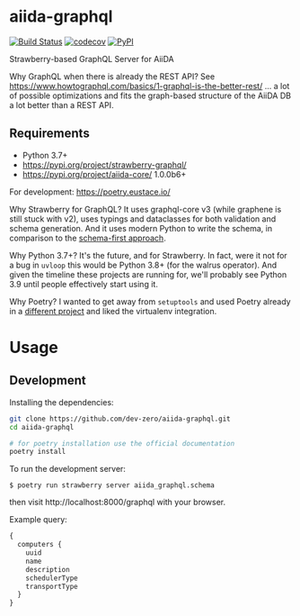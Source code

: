 # aiida-graphql

[![Build Status](https://travis-ci.com/dev-zero/aiida-graphql.svg?branch=develop)](https://travis-ci.com/dev-zero/aiida-graphql) [![codecov](https://codecov.io/gh/dev-zero/aiida-graphql/branch/develop/graph/badge.svg)](https://codecov.io/gh/dev-zero/aiida-graphql) [![PyPI](https://img.shields.io/pypi/pyversions/aiida-graphql)](https://pypi.org/project/aiida-graphql/)

Strawberry-based GraphQL Server for AiiDA

Why GraphQL when there is already the REST API? See https://www.howtographql.com/basics/1-graphql-is-the-better-rest/
... a lot of possible optimizations and fits the graph-based structure of the AiiDA DB a lot better than a REST API.

## Requirements

* Python 3.7+
* https://pypi.org/project/strawberry-graphql/
* https://pypi.org/project/aiida-core/ 1.0.0b6+

For development: https://poetry.eustace.io/

Why Strawberry for GraphQL? It uses graphql-core v3 (while graphene is still stuck with v2), uses typings and dataclasses for both validation and schema generation. And it uses modern Python to write the schema, in comparison to the [schema-first approach](https://ariadnegraphql.org/).

Why Python 3.7+? It's the future, and for Strawberry. In fact, were it not for a bug in `uvloop` this would be Python 3.8+ (for the walrus operator). And given the timeline these projects are running for, we'll probably see Python 3.9 until people effectively start using it.

Why Poetry? I wanted to get away from `setuptools` and used Poetry already in a [different project](https://github.com/dev-zero/cp2k-input-tools) and liked the virtualenv integration.

# Usage

## Development

Installing the dependencies:

```bash
git clone https://github.com/dev-zero/aiida-graphql.git
cd aiida-graphql

# for poetry installation use the official documentation
poetry install
```

To run the development server:

```console
$ poetry run strawberry server aiida_graphql.schema
```

then visit http://localhost:8000/graphql with your browser.

Example query:

```graphql
{
  computers {
    uuid
    name
    description
    schedulerType
    transportType
  }
}
```
